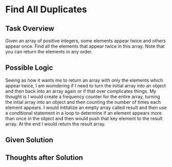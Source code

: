 # Find All Duplicates

## Task Overview
Given an array of positive integers, some elements appear twice and others appear once. Find all the elements that appear twice in this array. Note that you can return the elements in any order.

## Possible Logic
Seeing as how it wants me to return an array with only the elements which appear twice, I am womdering if I need to turn the initial array into an object and then back into an array again or if that over complicates things. My thought is I would create a frequency counter for the entire array, turning the intial array into an object and then counting the number of times each element appears. I would intitalize an empty array called result and then use a conditional statement in a loop to determine if an element appears more than once in the object and then would push that key element to the result array. At the end I would return the result array.

## Given Solution

## Thoughts after Solution
